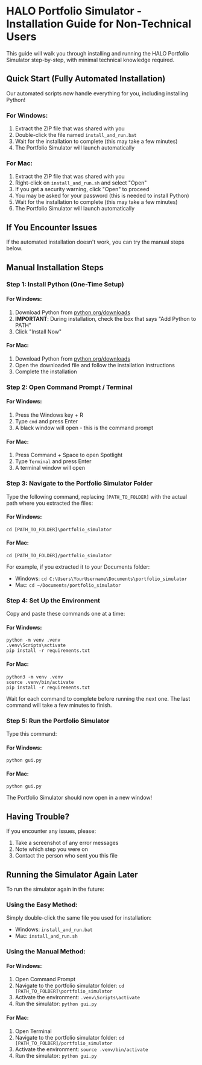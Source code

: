 # HALO Portfolio Simulator - Installation Guide for Non-Technical Users

This guide will walk you through installing and running the HALO Portfolio Simulator step-by-step, with minimal technical knowledge required.

## Quick Start (Fully Automated Installation)

Our automated scripts now handle everything for you, including installing Python!

### For Windows:
1. Extract the ZIP file that was shared with you
2. Double-click the file named `install_and_run.bat` 
3. Wait for the installation to complete (this may take a few minutes)
4. The Portfolio Simulator will launch automatically

### For Mac:
1. Extract the ZIP file that was shared with you
2. Right-click on `install_and_run.sh` and select "Open"
3. If you get a security warning, click "Open" to proceed
4. You may be asked for your password (this is needed to install Python)
5. Wait for the installation to complete (this may take a few minutes)
6. The Portfolio Simulator will launch automatically

## If You Encounter Issues

If the automated installation doesn't work, you can try the manual steps below.

## Manual Installation Steps

### Step 1: Install Python (One-Time Setup)

#### For Windows:
1. Download Python from [python.org/downloads](https://www.python.org/downloads/)
2. **IMPORTANT**: During installation, check the box that says "Add Python to PATH"
3. Click "Install Now"

#### For Mac:
1. Download Python from [python.org/downloads](https://www.python.org/downloads/)
2. Open the downloaded file and follow the installation instructions
3. Complete the installation

### Step 2: Open Command Prompt / Terminal

#### For Windows:
1. Press the Windows key + R
2. Type `cmd` and press Enter
3. A black window will open - this is the command prompt

#### For Mac:
1. Press Command + Space to open Spotlight
2. Type `Terminal` and press Enter
3. A terminal window will open

### Step 3: Navigate to the Portfolio Simulator Folder

Type the following command, replacing `[PATH_TO_FOLDER]` with the actual path where you extracted the files:

#### For Windows:
```
cd [PATH_TO_FOLDER]\portfolio_simulator
```

#### For Mac:
```
cd [PATH_TO_FOLDER]/portfolio_simulator
```

For example, if you extracted it to your Documents folder:
- Windows: `cd C:\Users\YourUsername\Documents\portfolio_simulator`
- Mac: `cd ~/Documents/portfolio_simulator`

### Step 4: Set Up the Environment

Copy and paste these commands one at a time:

#### For Windows:
```
python -m venv .venv
.venv\Scripts\activate
pip install -r requirements.txt
```

#### For Mac:
```
python3 -m venv .venv
source .venv/bin/activate
pip install -r requirements.txt
```

Wait for each command to complete before running the next one. The last command will take a few minutes to finish.

### Step 5: Run the Portfolio Simulator

Type this command:

#### For Windows:
```
python gui.py
```

#### For Mac:
```
python gui.py
```

The Portfolio Simulator should now open in a new window!

## Having Trouble?

If you encounter any issues, please:
1. Take a screenshot of any error messages
2. Note which step you were on
3. Contact the person who sent you this file

## Running the Simulator Again Later

To run the simulator again in the future:

### Using the Easy Method:
Simply double-click the same file you used for installation:
- Windows: `install_and_run.bat`
- Mac: `install_and_run.sh`

### Using the Manual Method:
#### For Windows:
1. Open Command Prompt
2. Navigate to the portfolio simulator folder: `cd [PATH_TO_FOLDER]\portfolio_simulator`
3. Activate the environment: `.venv\Scripts\activate`
4. Run the simulator: `python gui.py`

#### For Mac:
1. Open Terminal
2. Navigate to the portfolio simulator folder: `cd [PATH_TO_FOLDER]/portfolio_simulator`
3. Activate the environment: `source .venv/bin/activate`
4. Run the simulator: `python gui.py` 